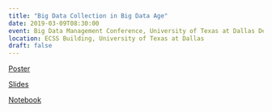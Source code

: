 ```yaml
---
title: "Big Data Collection in Big Data Age"
date: 2019-03-09T08:30:00
event: Big Data Management Conference, University of Texas at Dallas Department of Computer Science
location: ECSS Building, University of Texas at Dallas
draft: false
---
```


[Poster](https://utdallas.app.box.com/v/bdmconf)

[Slides](/files/ho-2019-03-09-bdcm/)

[Notebook](https://datageneration.org/bdm)
